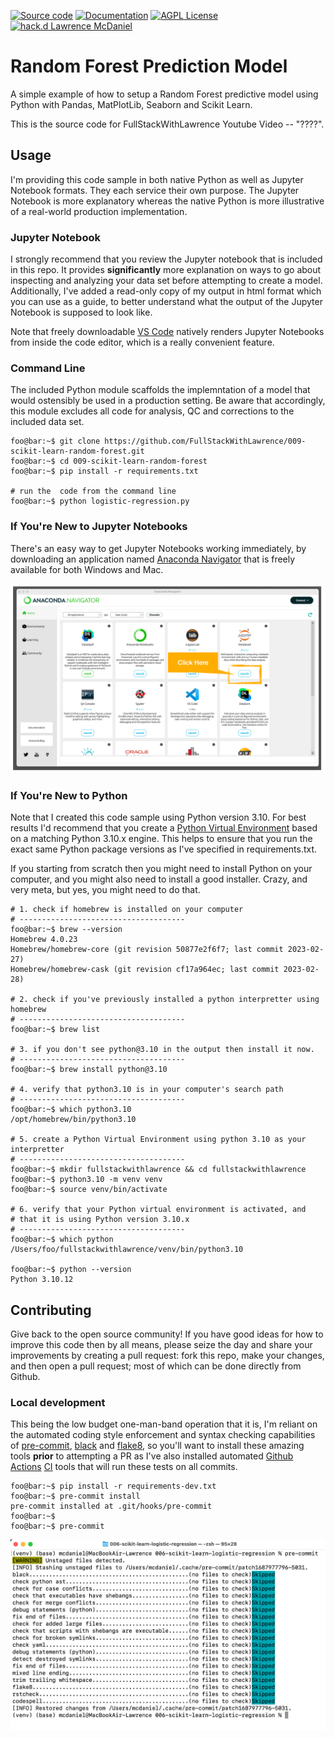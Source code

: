 [![Source code](https://img.shields.io/static/v1?logo=github&label=Git&style=flat-square&color=brightgreen&message=Source%20code)](https://github.com/FullStackWithLawrence/009-scikit-learn-random-forest)
[![Documentation](https://img.shields.io/static/v1?&label=Documentation&style=flat-square&color=000000&message=Documentation)](https://github.com/FullStackWithLawrence/009-scikit-learn-random-forest)
[![AGPL License](https://img.shields.io/github/license/overhangio/tutor.svg?style=flat-square)](https://www.gnu.org/licenses/agpl-3.0.en.html)
[![hack.d Lawrence McDaniel](https://img.shields.io/badge/hack.d-Lawrence%20McDaniel-orange.svg)](https://lawrencemcdaniel.com)

# Random Forest Prediction Model

A simple example of how to setup a Random Forest predictive model
using Python with Pandas, MatPlotLib, Seaborn and Scikit Learn.

This is the source code for FullStackWithLawrence Youtube Video -- "????".

## Usage

I'm providing this code sample in both native Python as well as Jupyter Notebook formats. They each service their own purpose. The Jupyter Notebook is more explanatory whereas the native Python is more illustrative of a real-world production implementation.

### Jupyter Notebook

I strongly recommend that you review the Jupyter notebook that is included in this repo. It provides **significantly** more explanation on ways to go about inspecting and analyzing your data set before attempting to create a model. Additionally, I've added a read-only copy of my output in html format which you can use as a guide, to better understand what the output of the Jupyter Notebook is supposed to look like.

Note that freely downloadable [VS Code](https://code.visualstudio.com/) natively renders Jupyter Notebooks from inside the code editor, which is a really convenient feature.

### Command Line

The included Python module scaffolds the implemntation of a model that would ostensibly be used in a production setting. Be aware that accordingly, this module excludes all code for analysis, QC and corrections to the included data set.

```console
foo@bar:~$ git clone https://github.com/FullStackWithLawrence/009-scikit-learn-random-forest.git
foo@bar:~$ cd 009-scikit-learn-random-forest
foo@bar:~$ pip install -r requirements.txt

# run the  code from the command line
foo@bar:~$ python logistic-regression.py
```

### If You're New to Jupyter Notebooks

There's an easy way to get Jupyter Notebooks working immediately, by downloading an application named [Anaconda Navigator](https://www.anaconda.com/) that is freely available for both Windows and Mac.

![Anaconda](https://github.com/FullStackWithLawrence/009-scikit-learn-random-forest/blob/main/doc/anaconda.png)

### If You're New to Python

Note that I created this code sample using Python version 3.10. For best results I'd recommend that you create a [Python Virtual Environment](https://docs.python.org/3/library/venv.html) based on a matching Python 3.10.x engine. This helps to ensure that you run the exact same Python package versions as I've specified in requirements.txt.

If you starting from scratch then you might need to install Python on your computer, and you might also need to install a good installer. Crazy, and very meta, but yes, you might need to do that.

```console
# 1. check if homebrew is installed on your computer
# -------------------------------------
foo@bar:~$ brew --version
Homebrew 4.0.23
Homebrew/homebrew-core (git revision 50877e2f6f7; last commit 2023-02-27)
Homebrew/homebrew-cask (git revision cf17a964ec; last commit 2023-02-28)

# 2. check if you've previously installed a python interpretter using homebrew
# -------------------------------------
foo@bar:~$ brew list

# 3. if you don't see python@3.10 in the output then install it now.
# -------------------------------------
foo@bar:~$ brew install python@3.10

# 4. verify that python3.10 is in your computer's search path
# -------------------------------------
foo@bar:~$ which python3.10
/opt/homebrew/bin/python3.10

# 5. create a Python Virtual Environment using python 3.10 as your interpretter
# -------------------------------------
foo@bar:~$ mkdir fullstackwithlawrence && cd fullstackwithlawrence
foo@bar:~$ python3.10 -m venv venv
foo@bar:~$ source venv/bin/activate

# 6. verify that your Python virtual environment is activated, and
# that it is using Python version 3.10.x
# -------------------------------------
foo@bar:~$ which python
/Users/foo/fullstackwithlawrence/venv/bin/python3.10

foo@bar:~$ python --version
Python 3.10.12

```

## Contributing

Give back to the open source community! If you have good ideas for how to improve this code then by all means, please seize the day and share your improvements by creating a pull request: fork this repo, make your changes, and then open a pull request; most of which can be done directly from Github.

### Local development

This being the low budget one-man-band operation that it is, I'm reliant on the automated coding style enforcement and syntax checking capabilities of [pre-commit](https://pre-commit.com/), [black](https://pypi.org/project/black/) and [flake8](https://flake8.pycqa.org/), so you'll want to install these amazing tools **prior** to attempting a PR as I've also installed automated [Github Actions](https://github.com/features/actions) [CI](https://en.wikipedia.org/wiki/Continuous_integration) tools that will run these tests on all commits.

```console
foo@bar:~$ pip install -r requirements-dev.txt
foo@bar:~$ pre-commit install
pre-commit installed at .git/hooks/pre-commit
foo@bar:~$ 
foo@bar:~$ pre-commit
```

![pre-commit output](https://github.com/FullStackWithLawrence/009-scikit-learn-random-forest/blob/main/doc/pre-commit.png)
